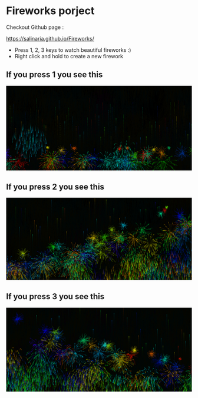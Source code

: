 # Fireworks porject
Checkout Github page :

https://salinaria.github.io/Fireworks/


* Press 1, 2, 3 keys to watch beautiful fireworks :)
* Right click and hold to create a new firework

## If you press 1 you see this
![alt text](https://github.com/salinaria/Fireworks/blob/main/pic1.png?raw=true)

## If you press 2 you see this
![alt text](https://github.com/salinaria/Fireworks/blob/main/pic2.png?raw=true)


## If you press 3 you see this
![alt text](https://github.com/salinaria/Fireworks/blob/main/pic3.png?raw=true)
